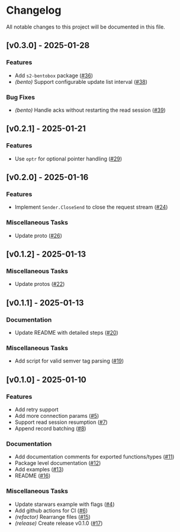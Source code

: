 # Changelog

All notable changes to this project will be documented in this file.

## [v0.3.0] - 2025-01-28

### Features

- Add `s2-bentobox` package ([#36](https://github.com/s2-streamstore/s2-sdk-go/issues/36))
- *(bento)* Support configurable update list interval ([#38](https://github.com/s2-streamstore/s2-sdk-go/issues/38))

### Bug Fixes

- *(bento)* Handle acks without restarting the read session ([#39](https://github.com/s2-streamstore/s2-sdk-go/issues/39))

## [v0.2.1] - 2025-01-21

### Features

- Use `optr` for optional pointer handling ([#29](https://github.com/s2-streamstore/s2-sdk-go/issues/29))

## [v0.2.0] - 2025-01-16

### Features

- Implement `Sender.CloseSend` to close the request stream ([#24](https://github.com/s2-streamstore/s2-sdk-go/issues/24))

### Miscellaneous Tasks

- Update proto ([#26](https://github.com/s2-streamstore/s2-sdk-go/issues/26))

## [v0.1.2] - 2025-01-13

### Miscellaneous Tasks

- Update protos ([#22](https://github.com/s2-streamstore/s2-sdk-go/issues/22))

## [v0.1.1] - 2025-01-13

### Documentation

- Update README with detailed steps ([#20](https://github.com/s2-streamstore/s2-sdk-go/issues/20))

### Miscellaneous Tasks

- Add script for valid semver tag parsing ([#19](https://github.com/s2-streamstore/s2-sdk-go/issues/19))

## [v0.1.0] - 2025-01-10

### Features

- Add retry support
- Add more connection params ([#5](https://github.com/s2-streamstore/s2-sdk-go/issues/5))
- Support read session resumption ([#7](https://github.com/s2-streamstore/s2-sdk-go/issues/7))
- Append record batching ([#8](https://github.com/s2-streamstore/s2-sdk-go/issues/8))

### Documentation

- Add documentation comments for exported functions/types ([#11](https://github.com/s2-streamstore/s2-sdk-go/issues/11))
- Package level documentation ([#12](https://github.com/s2-streamstore/s2-sdk-go/issues/12))
- Add examples ([#13](https://github.com/s2-streamstore/s2-sdk-go/issues/13))
- README ([#16](https://github.com/s2-streamstore/s2-sdk-go/issues/16))

### Miscellaneous Tasks

- Update starwars example with flags ([#4](https://github.com/s2-streamstore/s2-sdk-go/issues/4))
- Add github actions for CI ([#6](https://github.com/s2-streamstore/s2-sdk-go/issues/6))
- *(refactor)* Rearrange files ([#15](https://github.com/s2-streamstore/s2-sdk-go/issues/15))
- *(release)* Create release v0.1.0 ([#17](https://github.com/s2-streamstore/s2-sdk-go/issues/17))
